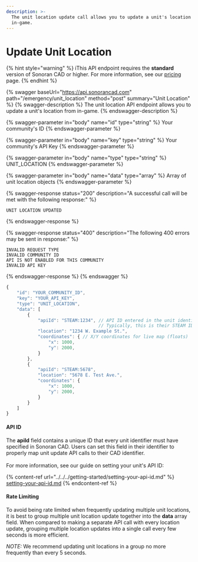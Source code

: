 ```yaml
---
description: >-
  The unit location update call allows you to update a unit's location from
  in-game.
---
```


# Update Unit Location

{% hint style="warning" %}
iThis API endpoint requires the **standard** version of Sonoran CAD or higher. For more information, see our [pricing ](../../../../../pricing/faq/)page.
{% endhint %}

{% swagger baseUrl="https://api.sonorancad.com" path="/emergency/unit_location" method="post" summary="Unit Location" %}
{% swagger-description %}
The unit location API endpoint allows you to update a unit's location from in-game.
{% endswagger-description %}

{% swagger-parameter in="body" name="id" type="string" %}
Your community's ID
{% endswagger-parameter %}

{% swagger-parameter in="body" name="key" type="string" %}
Your community's API Key
{% endswagger-parameter %}

{% swagger-parameter in="body" name="type" type="string" %}
UNIT_LOCATION
{% endswagger-parameter %}

{% swagger-parameter in="body" name="data" type="array" %}
Array of unit location objects
{% endswagger-parameter %}

{% swagger-response status="200" description="A successful call will be met with the following response:" %}
```
UNIT LOCATION UPDATED
```
{% endswagger-response %}

{% swagger-response status="400" description="The following 400 errors may be sent in response:" %}
```http
INVALID REQUEST TYPE
INVALID COMMUNITY ID
API IS NOT ENABLED FOR THIS COMMUNITY
INVALID API KEY
```
{% endswagger-response %}
{% endswagger %}

```javascript
{
    "id": "YOUR_COMMUNITY_ID",
    "key": "YOUR_API_KEY",
    "type": "UNIT_LOCATION",
    "data": [
        {
            "apiId": "STEAM:1234", // API ID entered in the unit identifiers
                                   // Typically, this is their STEAM ID
            "location": "1234 W. Example St.",
            "coordinates": { // X/Y coordinates for live map (floats)
                "x": 1000,
                "y": 2000,
            }
        },
        {
            "apiId": "STEAM:5678",
            "location": "5678 E. Test Ave.",
            "coordinates": {
                "x": 1000,
                "y": 2000,
            }
        }
    ]
}
```

#### API ID

The **apiId** field contains a unique ID that every unit identifier must have specified in Sonoran CAD. Users can set this field in their identifier to properly map unit update API calls to their CAD identifier.\
\
For more information, see our guide on setting your unit's API ID:

{% content-ref url="../../../getting-started/setting-your-api-id.md" %}
[setting-your-api-id.md](../../../getting-started/setting-your-api-id.md)
{% endcontent-ref %}

#### Rate Limiting

To avoid being rate limited when frequently updating multiple unit locations, it is best to group multiple unit location update together into the **data** array field. When compared to making a separate API call with every location update, grouping multiple location updates into a single call every few seconds is more efficient.

_NOTE:_ We recommend updating unit locations in a group no more frequently than every 5 seconds.
